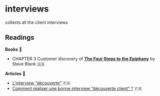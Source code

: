 # interviews
collects all the client interviews

## Readings

**Books** :blue_book:

- CHAPTER 3 Customer discovery of [**The Four Steps to
the Epiphany**](http://web.stanford.edu/group/e145/cgi-bin/winter/drupal/upload/handouts/Four_Steps.pdf) by Steve Blank :gb:

**Articles** :newspaper:

- [L’interview “découverte”](https://medium.com/creative-wallonia-engine/linterview-d%C3%A9couverte-86c8d63880f8) :fr:
- [Comment réaliser une bonne interview “découverte client” ?](https://medium.com/creative-wallonia-engine/comment-r%C3%A9aliser-une-bonne-interview-d%C3%A9couverte-client-379e69148755) :fr:
